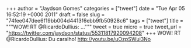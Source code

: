 
+++
author = "Jaydson Gomes"
categories = ["tweet"]
date = "Tue Apr 05 16:52:19 +0000 2011"
draft = false
slug = "74fee047dee6f19bb004d4413f6ebb9fb50928c6"
tags = ["tweet"]
title = """WOW! RT @RicardoDullius: ..."""
tweet = true
micro = true
tweet_url = "https://twitter.com/jaydson/status/55311817920094208"
+++
WOW! RT @RicardoDullius: Du caralho! http://youtu.be/uOzpSWui3No
